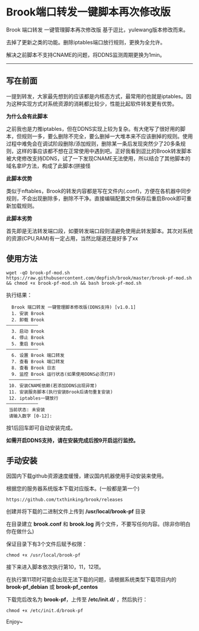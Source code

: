 # Brook端口转发一键脚本再次修改版
Brook 端口转发 一键管理脚本再次修改版 基于逗比，yulewang版本修改而来。

去掉了更新之类的功能。删除iptables端口放行规则，更换为全允许。

解决之前脚本不支持CNAME的问题，将DDNS监测周期更换为1min。

-----------------------------------------------------------------------------

## 写在前面
一提到转发，大家最先想到的应该都是内核态方式，最常用的也就是iptables。因为这种实现方式对系统资源的消耗都比较少，性能比起软件转发更有优势。

**为什么会有此脚本**

之前我也是力推iptables，但在DDNS实现上较为复杂。有大佬写了很好用的脚本，但规则一多，要么删除不完全，要么删掉一大堆本来不应该删掉的规则。使用过程中难免会在调试阶段删除/添加规则，删除某一条后发现突然少了20多条规则，这样的事应该都不想在正常使用中遇到吧。正好我看到逗比的Brook转发脚本被大佬修改支持DDNS，试了一下发现CNAME无法使用，所以结合了其他脚本的域名拿IP方法，构成了此脚本(拼接怪

**此脚本优势**

类似于nftables，Brook的转发内容都是写在文件内(.conf)，方便在各机器中同步规则，不会出现删除多，删除不干净。直接编辑配置文件保存后重启Brook即可重新加载规则。

**此脚本劣势**

首先即是无法转发端口段，如要转发端口段则请避免使用此转发脚本。其次对系统的资源(CPU,RAM)有一定占用，当然比隧道还是好多了xx

## 使用方法
```shell
wget -qO brook-pf-mod.sh https://raw.githubusercontent.com/depfish/brook/master/brook-pf-mod.sh && chmod +x brook-pf-mod.sh && bash brook-pf-mod.sh
```
执行结果：
```
  Brook 端口转发 一键管理脚本修改版(DDNS支持) [v1.0.1]  
  1. 安装 Brook
  2. 卸载 Brook
————————————
  3. 启动 Brook
  4. 停止 Brook
  5. 重启 Brook
————————————
  6. 设置 Brook 端口转发
  7. 查看 Brook 端口转发
  8. 查看 Brook 日志
  9. 监控 Brook 运行状态(如果使用DDNS必须打开)
 ————————————
 10. 安装CNAME依赖(若添加DDNS出现异常)
 11. 安装服务脚本(执行安装Brook后请勿重复安装)
 12. iptables一键放行
————————————
 当前状态: 未安装
 请输入数字 [0-12]:
```
按1后回车即可自动安装完成。

**如需开启DDNS支持，请在安装完成后按9开启运行监控。**

## 手动安装
因国内下载github资源速度缓慢，建议国内机器使用手动安装来使用。

根据您的服务器系统版本下载对应版本。(一般都是第一个)
```
https://github.com/txthinking/brook/releases
```
创建并将下载的二进制文件上传到 **/usr/local/brook-pf** 目录

在目录建立 **brook.conf** 和 **brook.log** 两个文件，不要写任何内容。(除非你明白你在做什么)

保证目录下有3个文件后赋予权限：
```
chmod +x /usr/local/brook-pf
```
接下来进入脚本依次执行第10，11，12项。

在执行第11项时可能会出现无法下载的问题，请根据系统类型下载项目内的**brook-pf_debian** 或 **brook-pf_centos**

下载完后改名为 **brook-pf**，上传至 **/etc/init.d/** ，然后执行：
```
chmod +x /etc/init.d/brook-pf
```
Enjoy~
